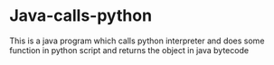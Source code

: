 # Java-calls-python
This is a java program which calls python interpreter and does some function in python script and returns the object in java bytecode
